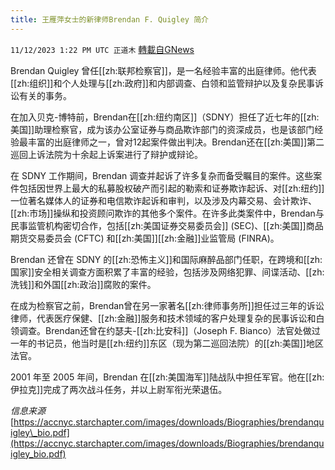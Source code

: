 ```yaml
---
title: 王雁萍女士的新律师Brendan F. Quigley 简介
---
```

`11/12/2023 1:22 PM UTC 正道木` [轉載自GNews](https://gnews.org/articles/1966335)

Brendan Quigley 曾任[[zh:联邦检察官]]，是一名经验丰富的出庭律师。他代表[[zh:组织]]和个人处理与[[zh:政府]]和内部调查、白领和监管辩护以及复杂民事诉讼有关的事务。

在加入贝克-博特前，Brendan在[[zh:纽约南区]]（SDNY）担任了近七年的[[zh:美国]]助理检察官，成为该办公室证券与商品欺诈部门的资深成员，也是该部门经验最丰富的出庭律师之一，曾对12起案件做出判决。Brendan还在[[zh:美国]]第二巡回上诉法院为十余起上诉案进行了辩护或辩论。

在 SDNY 工作期间，Brendan 调查并起诉了许多复杂而备受瞩目的案件。这些案件包括因世界上最大的私募股权破产而引起的勒索和证券欺诈起诉、对[[zh:纽约]]一位著名媒体人的证券和电信欺诈起诉和审判，以及涉及内幕交易、会计欺诈、[[zh:市场]]操纵和投资顾问欺诈的其他多个案件。在许多此类案件中，Brendan与民事监管机构密切合作，包括[[zh:美国证券交易委员会]] (SEC)、[[zh:美国]]商品期货交易委员会 (CFTC) 和[[zh:美国]][[zh:金融]]业监管局 (FINRA)。

Brendan 还曾在 SDNY 的[[zh:恐怖主义]]和国际麻醉品部门任职，在跨境和[[zh:国家]]安全相关调查方面积累了丰富的经验，包括涉及网络犯罪、间谍活动、[[zh:洗钱]]和外国[[zh:政治]]腐败的案件。

在成为检察官之前，Brendan曾在另一家著名[[zh:律师事务所]]担任过三年的诉讼律师，代表医疗保健、[[zh:金融]]服务和技术领域的客户处理复杂的民事诉讼和白领调查。Brendan还曾在约瑟夫\-[[zh:比安科]]（Joseph F. Bianco）法官处做过一年的书记员，他当时是[[zh:纽约]]东区（现为第二巡回法院）的[[zh:美国]]地区法官。

2001 年至 2005 年间，Brendan 在[[zh:美国海军]]陆战队中担任军官。他在[[zh:伊拉克]]完成了两次战斗任务，并以上尉军衔光荣退伍。

*信息来源*
[https://accnyc.starchapter.com/images/downloads/Biographies/brendanquigley\_bio.pdf](https://accnyc.starchapter.com/images/downloads/Biographies/brendanquigley_bio.pdf)
